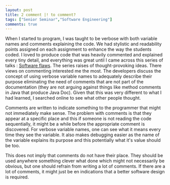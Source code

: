```yaml
---
layout: post
title: 2 comment |! to comment?
tags: ["Senior Seminar","Software Engineering"]
comments: true
---
```


When I started to program, I was taught to be verbose with both variable names and comments explaining the code. We had stylistic and readability points assigned on each assignment to enhance the way the students coded. I loved to produce code that was heavily commented and explained every tiny detail, and everything was great until I came across this series of talks : [Software flaws](https://www.youtube.com/playlist?list=PLOU2XLYxmsIJ7HGm2bv20QrtwcWemSRCI). The series raises of thought-provoking ideas. There views on commenting interested me the most. The developers discuss the concept of using verbose variable names to adequately describe their purpose eliminating the need of comments that are not part of the documentation (they are not arguing against things like method comments in Java that produce Java Doc). Given that this was very different to what I had learned, I searched online to see what other people thought.

Comments are written to indicate something to the programmer that might not immediately make sense. The problem with comments is that they appear at a specific place and this if someone is not reading the code sequentially, it might be a while before the appropriate comment is discovered. For verbose variable names, one can see what it means every time they see the variable. It also makes debugging easier as the name of the variable explains its purpose and this potentially what it's value should be too.

This does not imply that comments do not have their place. They should be used anywhere something clever what done which might not necessarily be obvious, but one should refrain from writing a lot of comments. If there are a lot of comments, it might just be en indications that a better
software design is required.
